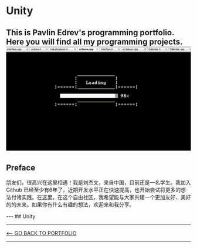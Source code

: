 # Unity
This is Pavlin Edrev's programming portfolio. Here you will find all my programming projects.
<img src="../include/game.gif" alt="Animated GIF" class="center"> 
---
## Preface 

朋友们，很高兴在这里相遇！我是刘杰文，来自中国，目前还是一名学生。我加入 Github 已经至少有6年了，近期开发水平正在快速提高，也开始尝试将更多的想法付诸实践。在这里，在这个自由社区，我希望能与大家共建一个更加友好、美好的的未来。如果你有什么有趣的想法，欢迎来和我分享。


<link rel="stylesheet" href="../css/used_tech.css">
---
## Unity 


---

[<-- GO BACK TO PORTFOLIO](../index.md)

---

